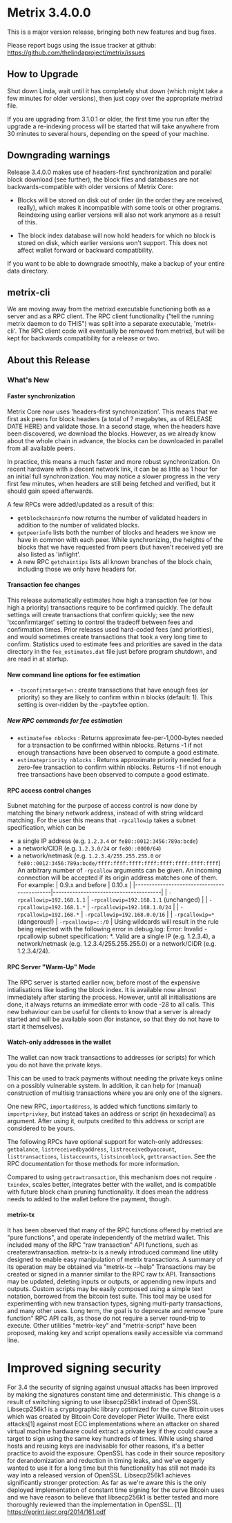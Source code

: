# Metrix 3.4.0.0

This is a major version release, bringing both new features and bug fixes.

Please report bugs using the issue tracker at github: https://github.com/thelindaproject/metrix/issues

## How to Upgrade
Shut down Linda, wait until it has completely shut down (which might take a few minutes for older versions), then just copy over the appropriate metrixd file.

If you are upgrading from 3.1.0.1 or older, the first time you run after the upgrade a re-indexing process will be started that will take anywhere from 30 minutes to several hours, depending on the speed of your machine.

## Downgrading warnings
Release 3.4.0.0 makes use of headers-first synchronization and parallel
block download (see further), the block files and databases are not
backwards-compatible with older versions of Metrix Core:

* Blocks will be stored on disk out of order (in the order they are
received, really), which makes it incompatible with some tools or
other programs. Reindexing using earlier versions will also not work
anymore as a result of this.

* The block index database will now hold headers for which no block is
stored on disk, which earlier versions won't support.
This does not affect wallet forward or backward compatibility.

If you want to be able to downgrade smoothly, make a backup of your entire data
directory.

## metrix-cli
We are moving away from the metrixd executable functioning both as a server and as a RPC client. The RPC client functionality ("tell the running metrix daemon to do THIS") was split into a separate executable, 'metrix-cli'. The RPC client code will eventually be removed from metrixd, but will be kept for backwards compatibility for a release or two.

## About this Release

### What's New

#### Faster synchronization
Metrix Core now uses 'headers-first synchronization'. This means that we first
ask peers for block headers (a total of ? megabytes, as of RELEASE DATE HERE) and
validate those. In a second stage, when the headers have been discovered, we
download the blocks. However, as we already know about the whole chain in
advance, the blocks can be downloaded in parallel from all available peers.

In practice, this means a much faster and more robust synchronization. On
recent hardware with a decent network link, it can be as little as 1 hour
for an initial full synchronization. You may notice a slower progress in the
very first few minutes, when headers are still being fetched and verified, but
it should gain speed afterwards.

A few RPCs were added/updated as a result of this:
- `getblockchaininfo` now returns the number of validated headers in addition to
the number of validated blocks.
- `getpeerinfo` lists both the number of blocks and headers we know we have in
common with each peer. While synchronizing, the heights of the blocks that we
have requested from peers (but haven't received yet) are also listed as
'inflight'.
- A new RPC `getchaintips` lists all known branches of the block chain,
including those we only have headers for.

#### Transaction fee changes
This release automatically estimates how high a transaction fee (or how
high a priority) transactions require to be confirmed quickly. The default
settings will create transactions that confirm quickly; see the new
'txconfirmtarget' setting to control the tradeoff between fees and
confirmation times.
Prior releases used hard-coded fees (and priorities), and would
sometimes create transactions that took a very long time to confirm.
Statistics used to estimate fees and priorities are saved in the
data directory in the `fee_estimates.dat` file just before
program shutdown, and are read in at startup.

#### New command line options for fee estimation
- `-txconfirmtarget=n` : create transactions that have enough fees (or priority)
so they are likely to confirm within n blocks (default: 1). This setting
is over-ridden by the -paytxfee option.

##### New RPC commands for fee estimation
- `estimatefee nblocks` : Returns approximate fee-per-1,000-bytes needed for
a transaction to be confirmed within nblocks. Returns -1 if not enough
transactions have been observed to compute a good estimate.
- `estimatepriority nblocks` : Returns approximate priority needed for
a zero-fee transaction to confirm within nblocks. Returns -1 if not
enough free transactions have been observed to compute a good
estimate.

#### RPC access control changes
Subnet matching for the purpose of access control is now done
by matching the binary network address, instead of with string wildcard matching.
For the user this means that `-rpcallowip` takes a subnet specification, which can be
- a single IP address (e.g. `1.2.3.4` or `fe80::0012:3456:789a:bcde`)
- a network/CIDR (e.g. `1.2.3.0/24` or `fe80::0000/64`)
- a network/netmask (e.g. `1.2.3.4/255.255.255.0` or `fe80::0012:3456:789a:bcde/ffff:ffff:ffff:ffff:ffff:ffff:ffff:ffff`)
An arbitrary number of `-rpcallow` arguments can be given. An incoming connection will be accepted if its origin address
matches one of them.
For example:
| 0.9.x and before                           | 0.10.x                                |
|--------------------------------------------|---------------------------------------|
| `-rpcallowip=192.168.1.1`                  | `-rpcallowip=192.168.1.1` (unchanged) |
| `-rpcallowip=192.168.1.*`                  | `-rpcallowip=192.168.1.0/24`          |
| `-rpcallowip=192.168.*`                    | `-rpcallowip=192.168.0.0/16`          |
| `-rpcallowip=*` (dangerous!)               | `-rpcallowip=::/0`                    |
Using wildcards will result in the rule being rejected with the following error in debug.log:
    Error: Invalid -rpcallowip subnet specification: *. Valid are a single IP (e.g. 1.2.3.4), a network/netmask (e.g. 1.2.3.4/255.255.255.0) or a network/CIDR (e.g. 1.2.3.4/24).

#### RPC Server "Warm-Up" Mode
The RPC server is started earlier now, before most of the expensive
intialisations like loading the block index.  It is available now almost
immediately after starting the process.  However, until all initialisations
are done, it always returns an immediate error with code -28 to all calls.
This new behaviour can be useful for clients to know that a server is already
started and will be available soon (for instance, so that they do not
have to start it themselves).

#### Watch-only addresses in the wallet
The wallet can now track transactions to addresses (or scripts) for which you
do not have the private keys.

This can be used to track payments without needing the private keys online on a
possibly vulnerable system. In addition, it can help for (manual) construction
of multisig transactions where you are only one of the signers.

One new RPC, `importaddress`, is added which functions similarly to
`importprivkey`, but instead takes an address or script (in hexadecimal) as
argument.  After using it, outputs credited to this address or script are
considered to be yours.

The following RPCs have optional support for watch-only addresses:
`getbalance`, `listreceivedbyaddress`, `listreceivedbyaccount`,
`listtransactions`, `listaccounts`, `listsinceblock`, `gettransaction`. See the
RPC documentation for those methods for more information.

Compared to using `getrawtransaction`, this mechanism does not require
`-txindex`, scales better, integrates better with the wallet, and is compatible
with future block chain pruning functionality. It does mean the address needs
to added to the wallet before the payment, though.

#### metrix-tx
It has been observed that many of the RPC functions offered by metrixd are
"pure functions", and operate independently of the metrixd wallet. This
included many of the RPC "raw transaction" API functions, such as
createrawtransaction.
metrix-tx is a newly introduced command line utility designed to enable easy
manipulation of metrix transactions. A summary of its operation may be
obtained via "metrix-tx --help" Transactions may be created or signed in a
manner similar to the RPC raw tx API. Transactions may be updated, deleting
inputs or outputs, or appending new inputs and outputs. Custom scripts may be
easily composed using a simple text notation, borrowed from the bitcoin test
suite.
This tool may be used for experimenting with new transaction types, signing
multi-party transactions, and many other uses. Long term, the goal is to
deprecate and remove "pure function" RPC API calls, as those do not require a
server round-trip to execute.
Other utilities "metrix-key" and "metrix-script" have been proposed, making
key and script operations easily accessible via command line.

Improved signing security
=========================
For 3.4 the security of signing against unusual attacks has been
improved by making the signatures constant time and deterministic.
This change is a result of switching signing to use libsecp256k1
instead of OpenSSL. Libsecp256k1 is a cryptographic library
optimized for the curve Bitcoin uses which was created by Bitcoin
Core developer Pieter Wuille.
There exist attacks[1] against most ECC implementations where an
attacker on shared virtual machine hardware could extract a private
key if they could cause a target to sign using the same key hundreds
of times. While using shared hosts and reusing keys are inadvisable
for other reasons, it's a better practice to avoid the exposure.
OpenSSL has code in their source repository for derandomization
and reduction in timing leaks, and we've eagerly wanted to use
it for a long time but this functionality has still not made its
way into a released version of OpenSSL. Libsecp256k1 achieves
significantly stronger protection: As far as we're aware this is
the only deployed implementation of constant time signing for
the curve Bitcoin uses and we have reason to believe that
libsecp256k1 is better tested and more thoroughly reviewed
than the implementation in OpenSSL.
[1] https://eprint.iacr.org/2014/161.pdf